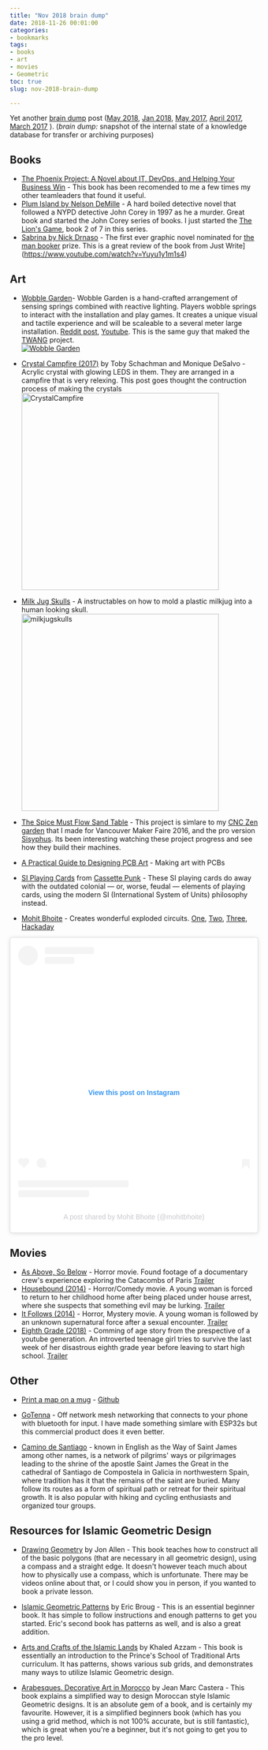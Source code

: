```yaml
---
title: "Nov 2018 brain dump"
date: 2018-11-26 00:01:00
categories:
- bookmarks
tags:
- books
- art
- movies
- Geometric
toc: true
slug: nov-2018-brain-dump

---
```


Yet another [brain dump](https://en.wikipedia.org/wiki/Brain_dump) post ([May 2018](/may-2018-brain-dump), [Jan 2018](/january-2018-brain-dump), [May 2017](/notes-from-may_2017), [April 2017](/notes-from-april_2017), [March 2017](/notes-from-march_2017) ). (*brain dump:* snapshot of the internal state of a knowledge database for transfer or archiving purposes) 

## Books 

- [The Phoenix Project: A Novel about IT, DevOps, and Helping Your Business Win](https://www.amazon.ca/Phoenix-Project-DevOps-Helping-Business/dp/0988262592) - This book has been recomended to me a few times my other teamleaders that found it useful. 
- [Plum Island by Nelson DeMille](https://en.wikipedia.org/wiki/Plum_Island_(novel)) - A hard boiled detective novel that followed a NYPD detective John Corey in 1997 as he a murder. Great book and started the John Corey series of books. I just started the [The Lion's Game](https://en.wikipedia.org/wiki/The_Lion%27s_Game), book 2 of 7 in this series. 
- [Sabrina by Nick Drnaso](https://www.amazon.com/gp/product/177046316X/) - The first ever graphic novel nominated for [the man booker](https://themanbookerprize.com/) prize. This is a great review of the book from Just Write](https://www.youtube.com/watch?v=Yuyu1y1m1s4)

## Art 

- [Wobble Garden](http://wobblylabs.com/projects/wobblegarden)- Wobble Garden is a hand-crafted arrangement of sensing springs combined with reactive lighting. Players wobble springs to interact with the installation and play games. It creates a unique visual and tactile experience and will be scaleable to a several meter large installation. [Reddit post](https://www.reddit.com/r/arduino/comments/9z5rdw/ive_just_finished_this_interactive_installation/?st=JORLAKRG&sh=537d4fc9), [Youtube](https://www.youtube.com/watch?v=0fPEvHXIxQk). This is the same guy that maked the [TWANG](https://github.com/Critters/TWANG) project. <br/>[![Wobble Garden](https://img.youtube.com/vi/0fPEvHXIxQk/0.jpg)](https://www.youtube.com/watch?v=0fPEvHXIxQk)

- [Crystal Campfire (2017)](http://smoothstep.net/crystalcampfire/) by Toby Schachman and Monique DeSalvo - Acrylic crystal with glowing LEDS in them. They are arranged in a campfire that is very relexing. This post goes thought the contruction process of making the crystals <br/><img src="/public/uploads/CrystalCampfire.png" alt="CrystalCampfire" width="400"/>

- [Milk Jug Skulls](https://www.instructables.com/id/Milk-Jug-Skulls/) - A instructables on how to mold a plastic milkjug into a human looking skull. <br/><img src="/public/uploads/milkjugskulls.jpg" alt="milkjugskulls" width="400" />

- [The Spice Must Flow Sand Table](https://hackaday.io/project/160914-the-spice-must-flow-sand-table) - This project is simlare to my [CNC Zen garden](/cnc-zen-garden-maker-faire-post-mortem) that I made for Vancouver Maker Faire 2016, and the pro version [Sisyphus](https://sisyphus-industries.com/). Its been interesting watching these project progress and see how they build their machines. 

- [A Practical Guide to Designing PCB Art](https://medium.com/@urish/a-practical-guide-to-designing-pcb-art-b5aa22926a5c) - Making art with PCBs 

- [SI Playing Cards](http://cassettepunk.com/small-projects/si-playing-cards/) from [Cassette Punk](http://cassettepunk.com/) - These SI playing cards do away with the outdated colonial — or, worse, feudal — elements of playing cards, using the modern SI (International System of Units) philosophy instead.

- [Mohit Bhoite](https://www.instagram.com/mohitbhoite/) - Creates wonderful exploded circuits. [One](https://www.instagram.com/p/BqfLCXKn55r/), [Two](https://www.instagram.com/p/BqTr2g8nndX/), [Three](https://www.instagram.com/p/BptCp3CnI_x/), [Hackaday](https://hackaday.com/2018/11/19/flywire-circuits-at-the-next-level/)

<blockquote class="instagram-media" data-instgrm-permalink="https://www.instagram.com/p/BptCp3CnI_x/?utm_source=ig_embed&amp;utm_medium=loading" data-instgrm-version="12" style=" background:#FFF; border:0; border-radius:3px; box-shadow:0 0 1px 0 rgba(0,0,0,0.5),0 1px 10px 0 rgba(0,0,0,0.15); margin: 1px; max-width:540px; min-width:326px; padding:0; width:99.375%; width:-webkit-calc(100% - 2px); width:calc(100% - 2px);"><div style="padding:16px;"> <a href="https://www.instagram.com/p/BptCp3CnI_x/?utm_source=ig_embed&amp;utm_medium=loading" style=" background:#FFFFFF; line-height:0; padding:0 0; text-align:center; text-decoration:none; width:100%;" target="_blank"> <div style=" display: flex; flex-direction: row; align-items: center;"> <div style="background-color: #F4F4F4; border-radius: 50%; flex-grow: 0; height: 40px; margin-right: 14px; width: 40px;"></div> <div style="display: flex; flex-direction: column; flex-grow: 1; justify-content: center;"> <div style=" background-color: #F4F4F4; border-radius: 4px; flex-grow: 0; height: 14px; margin-bottom: 6px; width: 100px;"></div> <div style=" background-color: #F4F4F4; border-radius: 4px; flex-grow: 0; height: 14px; width: 60px;"></div></div></div><div style="padding: 19% 0;"></div><div style="display:block; height:50px; margin:0 auto 12px; width:50px;"><svg width="50px" height="50px" viewBox="0 0 60 60" version="1.1" xmlns="https://www.w3.org/2000/svg" xmlns:xlink="https://www.w3.org/1999/xlink"><g stroke="none" stroke-width="1" fill="none" fill-rule="evenodd"><g transform="translate(-511.000000, -20.000000)" fill="#000000"></g></g></svg></div><div style="padding-top: 8px;"> <div style=" color:#3897f0; font-family:Arial,sans-serif; font-size:14px; font-style:normal; font-weight:550; line-height:18px;"> View this post on Instagram</div></div><div style="padding: 12.5% 0;"></div> <div style="display: flex; flex-direction: row; margin-bottom: 14px; align-items: center;"><div> <div style="background-color: #F4F4F4; border-radius: 50%; height: 12.5px; width: 12.5px; transform: translateX(0px) translateY(7px);"></div> <div style="background-color: #F4F4F4; height: 12.5px; transform: rotate(-45deg) translateX(3px) translateY(1px); width: 12.5px; flex-grow: 0; margin-right: 14px; margin-left: 2px;"></div> <div style="background-color: #F4F4F4; border-radius: 50%; height: 12.5px; width: 12.5px; transform: translateX(9px) translateY(-18px);"></div></div><div style="margin-left: 8px;"> <div style=" background-color: #F4F4F4; border-radius: 50%; flex-grow: 0; height: 20px; width: 20px;"></div> <div style=" width: 0; height: 0; border-top: 2px solid transparent; border-left: 6px solid #f4f4f4; border-bottom: 2px solid transparent; transform: translateX(16px) translateY(-4px) rotate(30deg)"></div></div><div style="margin-left: auto;"> <div style=" width: 0px; border-top: 8px solid #F4F4F4; border-right: 8px solid transparent; transform: translateY(16px);"></div> <div style=" background-color: #F4F4F4; flex-grow: 0; height: 12px; width: 16px; transform: translateY(-4px);"></div> <div style=" width: 0; height: 0; border-top: 8px solid #F4F4F4; border-left: 8px solid transparent; transform: translateY(-4px) translateX(8px);"></div></div></div> <div style="display: flex; flex-direction: column; flex-grow: 1; justify-content: center; margin-bottom: 24px;"> <div style=" background-color: #F4F4F4; border-radius: 4px; flex-grow: 0; height: 14px; margin-bottom: 6px; width: 224px;"></div> <div style=" background-color: #F4F4F4; border-radius: 4px; flex-grow: 0; height: 14px; width: 144px;"></div></div></a><p style=" color:#c9c8cd; font-family:Arial,sans-serif; font-size:14px; line-height:17px; margin-bottom:0; margin-top:8px; overflow:hidden; padding:8px 0 7px; text-align:center; text-overflow:ellipsis; white-space:nowrap;"><a href="https://www.instagram.com/p/BptCp3CnI_x/?utm_source=ig_embed&amp;utm_medium=loading" style=" color:#c9c8cd; font-family:Arial,sans-serif; font-size:14px; font-style:normal; font-weight:normal; line-height:17px; text-decoration:none;" target="_blank">A post shared by Mohit Bhoite (@mohitbhoite)</a></p></div></blockquote> <script async src="//www.instagram.com/embed.js"></script>

## Movies 

- [As Above, So Below](https://www.imdb.com/title/tt2870612/) - Horror movie. Found footage of a documentary crew's experience exploring the Catacombs of Paris [Trailer](https://www.youtube.com/watch?v=83PpryYHHeY)
- [Housebound (2014)](https://www.imdb.com/title/tt3504048/) - Horror/Comedy movie. A young woman is forced to return to her childhood home after being placed under house arrest, where she suspects that something evil may be lurking. [Trailer](https://www.youtube.com/watch?v=Kyy6DzlIPUw)
- [It Follows (2014)](https://m.imdb.com/title/tt3235888/) - Horror, Mystery movie. A young woman is followed by an unknown supernatural force after a sexual encounter. [Trailer](https://www.youtube.com/watch?v=HkZYbOH0ujw)
- [Eighth Grade (2018)](https://www.imdb.com/title/tt7014006/) - Comming of age story from the prespective of a youtube generation.  An introverted teenage girl tries to survive the last week of her disastrous eighth grade year before leaving to start high school. [Trailer](https://www.youtube.com/watch?v=y8lFgF_IjPw)

## Other 

- [Print a map on a mug](https://anvaka.github.io/map-print/) - [Github](https://github.com/anvaka/map-print)

- [GoTenna](https://www.gotenna.com/) - Off network mesh networking that connects to your phone with bluetooth for input. I have made something simlare with ESP32s but this commercial product does it even better. 

- [Camino de Santiago](https://en.wikipedia.org/wiki/Camino_de_Santiago) -  known in English as the Way of Saint James among other names, is a network of pilgrims' ways or pilgrimages leading to the shrine of the apostle Saint James the Great in the cathedral of Santiago de Compostela in Galicia in northwestern Spain, where tradition has it that the remains of the saint are buried. Many follow its routes as a form of spiritual path or retreat for their spiritual growth. It is also popular with hiking and cycling enthusiasts and organized tour groups.

## Resources for Islamic Geometric Design

- [Drawing Geometry](https://www.amazon.ca/Drawing-Geometry-Artists-Designers-Architects/dp/0863156088) by Jon Allen - This book teaches how to construct all of the basic polygons (that are necessary in all geometric design), using a compass and a straight edge. It doesn't however teach much about how to physically use a compass, which is unfortunate. There may be videos online about that, or I could show you in person, if you wanted to book a private lesson.

- [Islamic Geometric Patterns](https://www.amazon.ca/Islamic-Geometric-Design-Eric-Broug/dp/0500516952) by Eric Broug - This is an essential beginner book. It has simple to follow instructions and enough patterns to get you started. Eric's second book has patterns as well, and is also a great addition.

- [Arts and Crafts of the Islamic Lands](https://www.amazon.ca/Arts-Crafts-Islamic-Lands-Principles/dp/0500517029) by Khaled Azzam - This book is essentially an introduction to the Prince's School of Traditional Arts curriculum. It has patterns, shows various sub grids, and demonstrates many ways to utilize Islamic Geometric design. 

- [Arabesques. Decorative Art in Morocco](https://www.amazon.com/Arabesques-Decorative-Jean-Marc-Castera/dp/2867701244) by Jean Marc Castera - This book explains a simplified way to design Moroccan style Islamic Geometric designs. It is an absolute gem of a book, and is certainly my favourite. However, it is a simplified beginners book (which has you using a grid method, which is not 100% accurate, but is still fantastic), which is great when you're a beginner, but it's not going to get you to the pro level.
